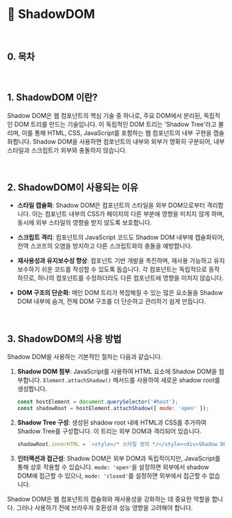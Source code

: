 # 📒 ShadowDOM

<br/>

## 0. 목차

<br/>

## 1. ShadowDOM 이란?

Shadow DOM은 웹 컴포넌트의 핵심 기술 중 하나로, 주요 DOM에서 분리된, 독립적인 DOM 트리를 만드는 기술입니다. 이 독립적인 DOM 트리는 'Shadow Tree'라고 불리며, 이를 통해 HTML, CSS, JavaScript를 포함하는 웹 컴포넌트의 내부 구현을 캡슐화합니다. Shadow DOM을 사용하면 컴포넌트의 내부와 외부가 명확히 구분되어, 내부 스타일과 스크립트가 외부와 충돌하지 않습니다.

<br/>

## 2. ShadowDOM이 사용되는 이유

- **스타일 캡슐화**: Shadow DOM은 컴포넌트의 스타일을 외부 DOM으로부터 격리합니다. 이는 컴포넌트 내부의 CSS가 페이지의 다른 부분에 영향을 미치지 않게 하며, 동시에 외부 스타일의 영향을 받지 않도록 보호합니다.

- **스크립트 격리**: 컴포넌트의 JavaScript 코드도 Shadow DOM 내부에 캡슐화되어, 전역 스코프의 오염을 방지하고 다른 스크립트와의 충돌을 예방합니다.

- **재사용성과 유지보수성 향상**: 컴포넌트 기반 개발을 촉진하며, 재사용 가능하고 유지보수하기 쉬운 코드를 작성할 수 있도록 돕습니다. 각 컴포넌트는 독립적으로 동작하므로, 하나의 컴포넌트를 수정하더라도 다른 컴포넌트에 영향을 미치지 않습니다.

- **DOM 구조의 단순화**: 메인 DOM 트리가 복잡해질 수 있는 많은 요소들을 Shadow DOM 내부에 숨겨, 전체 DOM 구조를 더 단순하고 관리하기 쉽게 만듭니다.

<br/>

## 3. ShadowDOM의 사용 방법

Shadow DOM을 사용하는 기본적인 절차는 다음과 같습니다.

1. **Shadow DOM 첨부**: JavaScript를 사용하여 HTML 요소에 Shadow DOM을 첨부합니다. `Element.attachShadow()` 메서드를 사용하여 새로운 shadow root를 생성합니다.

   ```javascript
   const hostElement = document.querySelector('#host');
   const shadowRoot = hostElement.attachShadow({ mode: 'open' });
   ```

2. **Shadow Tree 구성**: 생성된 shadow root 내에 HTML과 CSS를 추가하여 Shadow Tree를 구성합니다. 이 트리는 외부 DOM과 격리되어 있습니다.

   ```javascript
   shadowRoot.innerHTML = `<style>/* 스타일 정의 */</style><div>Shadow DOM 컨텐츠</div>`;
   ```

3. **인터랙션과 접근성**: Shadow DOM은 외부 DOM과 독립적이지만, JavaScript를 통해 상호 작용할 수 있습니다. `mode: 'open'`을 설정하면 외부에서 shadow DOM에 접근할 수 있으나, `mode: 'closed'`를 설정하면 외부에서 접근할 수 없습니다.

Shadow DOM은 웹 컴포넌트의 캡슐화와 재사용성을 강화하는 데 중요한 역할을 합니다. 그러나 사용하기 전에 브라우저 호환성과 성능 영향을 고려해야 합니다.
